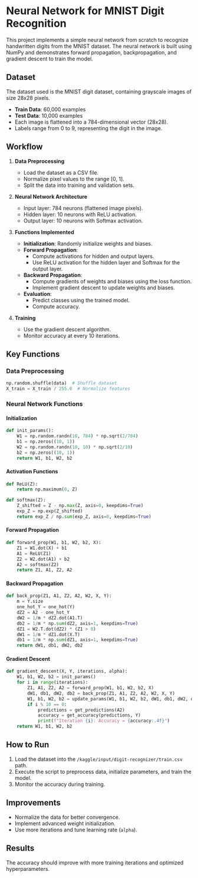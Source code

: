 # Neural Network for MNIST Digit Recognition

This project implements a simple neural network from scratch to recognize handwritten digits from the MNIST dataset. The neural network is built using NumPy and demonstrates forward propagation, backpropagation, and gradient descent to train the model.

## Dataset

The dataset used is the MNIST digit dataset, containing grayscale images of size 28x28 pixels.

- **Train Data**: 60,000 examples
- **Test Data**: 10,000 examples
- Each image is flattened into a 784-dimensional vector (28x28).
- Labels range from 0 to 9, representing the digit in the image.

## Workflow

1. **Data Preprocessing**
   - Load the dataset as a CSV file.
   - Normalize pixel values to the range [0, 1].
   - Split the data into training and validation sets.

2. **Neural Network Architecture**
   - Input layer: 784 neurons (flattened image pixels).
   - Hidden layer: 10 neurons with ReLU activation.
   - Output layer: 10 neurons with Softmax activation.

3. **Functions Implemented**
   - **Initialization**: Randomly initialize weights and biases.
   - **Forward Propagation**:
     - Compute activations for hidden and output layers.
     - Use ReLU activation for the hidden layer and Softmax for the output layer.
   - **Backward Propagation**:
     - Compute gradients of weights and biases using the loss function.
     - Implement gradient descent to update weights and biases.
   - **Evaluation**:
     - Predict classes using the trained model.
     - Compute accuracy.

4. **Training**
   - Use the gradient descent algorithm.
   - Monitor accuracy at every 10 iterations.

## Key Functions

### Data Preprocessing
```python
np.random.shuffle(data)  # Shuffle dataset
X_train = X_train / 255.0  # Normalize features
```

### Neural Network Functions

#### Initialization
```python
def init_params():
    W1 = np.random.randn(10, 784) * np.sqrt(2/784)
    b1 = np.zeros((10, 1))
    W2 = np.random.randn(10, 10) * np.sqrt(2/10)
    b2 = np.zeros((10, 1))
    return W1, b1, W2, b2
```

#### Activation Functions
```python
def ReLU(Z):
    return np.maximum(0, Z)

def softmax(Z):
    Z_shifted = Z - np.max(Z, axis=0, keepdims=True)
    exp_Z = np.exp(Z_shifted)
    return exp_Z / np.sum(exp_Z, axis=0, keepdims=True)
```

#### Forward Propagation
```python
def forward_prop(W1, b1, W2, b2, X):
    Z1 = W1.dot(X) + b1
    A1 = ReLU(Z1)
    Z2 = W2.dot(A1) + b2
    A2 = softmax(Z2)
    return Z1, A1, Z2, A2
```

#### Backward Propagation
```python
def back_prop(Z1, A1, Z2, A2, W2, X, Y):
    m = Y.size
    one_hot_Y = one_hot(Y)
    dZ2 = A2 - one_hot_Y
    dW2 = 1/m * dZ2.dot(A1.T)
    db2 = 1/m * np.sum(dZ2, axis=1, keepdims=True)
    dZ1 = W2.T.dot(dZ2) * (Z1 > 0)
    dW1 = 1/m * dZ1.dot(X.T)
    db1 = 1/m * np.sum(dZ1, axis=1, keepdims=True)
    return dW1, db1, dW2, db2
```

#### Gradient Descent
```python
def gradient_descent(X, Y, iterations, alpha):
    W1, b1, W2, b2 = init_params()
    for i in range(iterations):
        Z1, A1, Z2, A2 = forward_prop(W1, b1, W2, b2, X)
        dW1, db1, dW2, db2 = back_prop(Z1, A1, Z2, A2, W2, X, Y)
        W1, b1, W2, b2 = update_params(W1, b1, W2, b2, dW1, db1, dW2, db2, alpha)
        if i % 10 == 0:
            predictions = get_predictions(A2)
            accuracy = get_accuracy(predictions, Y)
            print(f"Iteration {i}: Accuracy = {accuracy:.4f}")
    return W1, b1, W2, b2
```

## How to Run

1. Load the dataset into the `/kaggle/input/digit-recognizer/train.csv` path.
2. Execute the script to preprocess data, initialize parameters, and train the model.
3. Monitor the accuracy during training.

## Improvements
- Normalize the data for better convergence.
- Implement advanced weight initialization.
- Use more iterations and tune learning rate (`alpha`).

## Results
The accuracy should improve with more training iterations and optimized hyperparameters.
